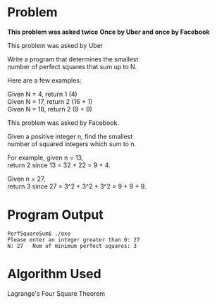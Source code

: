 # Problem

**This problem was asked twice**
**Once by Uber and once by Facebook**

This problem was asked by Uber

Write a program that determines the smallest\
number of perfect squares that sum up to N.

Here are a few examples:

Given N = 4, return 1 (4)\
Given N = 17, return 2 (16 + 1)\
Given N = 18, return 2 (9 + 9)

This problem was asked by Facebook.

Given a positive integer n, find the smallest\
number of squared integers which sum to n.

For example, given n = 13,\
return 2 since 13 = 32 + 22 = 9 + 4.

Given n = 27,\
return 3 since 27 = 3^2 + 3^2 + 3^2 = 9 + 9 + 9.

# Program Output

```
PerfSquareSum$ ./exe
Please enter an integer greater than 0: 27
N: 27   Num of minimum perfect squares: 3
```

# Algorithm Used

Lagrange's Four Square Theorem